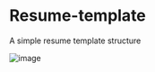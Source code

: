 # Resume-template

A simple resume template structure

![image](https://github.com/PatrickNthiwa/resume-template/assets/102645955/d7d7f498-1aba-4c8c-940d-fb58f6f98b4f)
